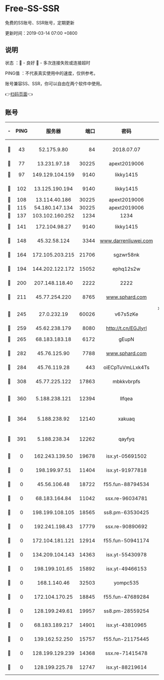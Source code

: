 # Free-SS-SSR

免费的SS账号、SSR账号，定期更新

更新时间：2019-03-14 07:00 +0800

## 说明

状态     ：🙂 - 良好 🙁 - 多次连接失败或连接超时

PING值   ：不代表真实使用中的速度，仅供参考。

账号兼容SS、SSR，你可以自由在两个软件中使用。

👉[扫码页面](https://liesauer.github.io/Free-SS-SSR/)👈

## 账号

|-|PING|服务器|端口|密码|加密方式|区域|
|:----:|:----:|:-----:|-----:|:----:|:----:|:----:|
|🙂|43|52.175.9.80|84|2018.07.07|chacha20-ietf-poly1305|HK|
|🙂|77|13.231.97.18|30225|apext2019006|chacha20|JP|
|🙂|97|149.129.104.159|9140|likky1415|aes-256-cfb|HK|
|🙂|102|13.125.190.194|9140|likky1415|aes-256-cfb|KR|
|🙂|108|13.114.40.186|30225|apext2019006|chacha20|JP|
|🙂|115|54.180.147.134|30225|apext2019006|chacha20|KR|
|🙂|137|103.102.160.252|1234|1234|rc4-md5|JP|
|🙂|141|172.104.98.27|9140|likky1415|aes-256-cfb|JP|
|🙂|148|45.32.58.124|3344|www.darrenliuwei.com|aes-256-cfb|JP|
|🙂|164|172.105.203.215|21706|sgzwr58nk|aes-256-cfb|JP|
|🙂|194|144.202.122.172|15052|ephq12s2w|aes-256-cfb|US|
|🙂|200|207.148.118.40|2222|2222|aes-256-cfb|SG|
|🙂|211|45.77.254.220|8765|www.sphard.com|aes-256-cfb|SG|
|🙂|245|27.0.232.19|60026|v67s5zKe|xchacha20-ietf-poly1305|HK|
|🙂|259|45.62.238.179|8080|http://t.cn/EGJIyrl|rc4-md5|CA|
|🙂|265|68.183.183.18|6172|gEupN|aes-256-cfb|SG|
|🙂|282|45.76.125.90|7788|www.sphard.com|aes-256-cfb|AU|
|🙂|284|45.76.119.28|443|oiECpTuVmLLxk4Ts|aes-256-cfb|AU|
|🙂|308|45.77.225.122|17863|mbkkvbrpfs|aes-256-cfb|GB|
|🙂|360|5.188.238.121|12394|llfqea|chacha20-ietf-poly1305|BR|
|🙂|364|5.188.238.92|12140|xakuaq|chacha20-ietf-poly1305|BR|
|🙂|391|5.188.238.34|12262|qayfyq|chacha20-ietf-poly1305|BR|
|🙁|0|162.243.139.50|19678|isx.yt-05691502|aes-256-cfb|US|
|🙁|0|198.199.97.51|11404|isx.yt-91977818|aes-256-cfb|US|
|🙁|0|45.56.106.48|18722|f55.fun-88794534|aes-256-cfb|US|
|🙁|0|68.183.164.84|11042|ssx.re-96034781|aes-256-cfb|US|
|🙁|0|198.199.108.105|18565|ss8.pm-63530425|aes-256-cfb|US|
|🙁|0|192.241.198.43|17779|ssx.re-90890692|aes-256-cfb|US|
|🙁|0|172.104.181.121|12914|f55.fun-50941174|aes-256-cfb|SG|
|🙁|0|134.209.104.143|14363|isx.yt-55430978|aes-256-cfb|SG|
|🙁|0|198.199.101.65|15892|isx.yt-49466153|aes-256-cfb|US|
|🙁|0|168.1.140.46|32503|yompc535|aes-256-cfb|AU|
|🙁|0|172.104.170.25|18845|f55.fun-47689284|aes-256-cfb|SG|
|🙁|0|128.199.249.61|19957|ss8.pm-28559254|aes-256-cfb|SG|
|🙁|0|68.183.189.217|14901|isx.yt-43810965|aes-256-cfb|SG|
|🙁|0|139.162.52.250|15757|f55.fun-21175445|aes-256-cfb|SG|
|🙁|0|128.199.129.239|14368|ssx.re-71415478|aes-256-cfb|SG|
|🙁|0|128.199.225.78|12747|isx.yt-88219614|aes-256-cfb|SG|
